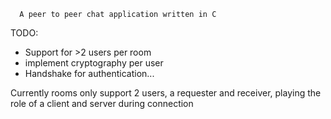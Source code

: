
```
  A peer to peer chat application written in C
```

TODO:
 - Support for >2 users per room
 - implement cryptography per user
 - Handshake for authentication...


Currently rooms only support 2 users, a requester and receiver, playing the role of a client and server during connection
